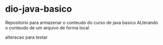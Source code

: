 # dio-java-basico
Repositorio para armazenar o conteudo do curso de java basico
ALterando o conteudo de um arquivo de forma local

alteracao para testar 